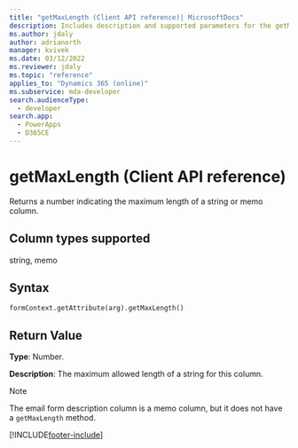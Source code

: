 ```yaml
---
title: "getMaxLength (Client API reference)| MicrosoftDocs"
description: Includes description and supported parameters for the getMaxLength method.
ms.author: jdaly
author: adrianorth
manager: kvivek
ms.date: 03/12/2022
ms.reviewer: jdaly
ms.topic: "reference"
applies_to: "Dynamics 365 (online)"
ms.subservice: mda-developer
search.audienceType: 
  - developer
search.app: 
  - PowerApps
  - D365CE
---
```

# getMaxLength (Client API reference)



Returns a number indicating the maximum length of a string or memo column. 

## Column types supported

string, memo

## Syntax

`formContext.getAttribute(arg).getMaxLength()`

## Return Value

**Type**: Number. 

**Description**: The maximum allowed length of a string for this column.

> [!NOTE]
> The email form description column is a memo column, but it does not have a `getMaxLength` method.

[!INCLUDE[footer-include](../../../../../includes/footer-banner.md)]